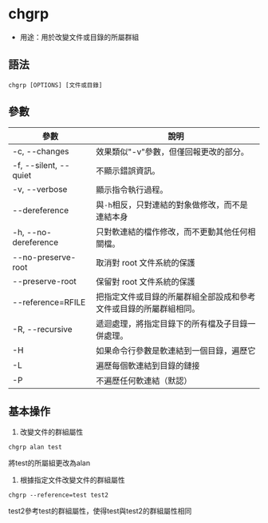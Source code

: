 # chgrp

- 用途：用於改變文件或目錄的所屬群組

## 語法

```shell
chgrp [OPTIONS] [文件或目錄]
```

## 參數

| 參數                  | 說明                                                               |
| --------------------- | ------------------------------------------------------------------ |
| -c, --changes         | 效果類似"-v"參數，但僅回報更改的部分。                             |
| -f, --silent, --quiet | 不顯示錯誤資訊。                                                   |
| -v, --verbose         | 顯示指令執行過程。                                                 |
| --dereference         | 與`-h`相反，只對連結的對象做修改，而不是連結本身                   |
| -h, --no-dereference  | 只對軟連結的檔作修改，而不更動其他任何相關檔。                     |
| --no-preserve-root    | 取消對 root 文件系統的保護                                         |
| --preserve-root       | 保留對 root 文件系統的保護                                         |
| --reference=RFILE     | 把指定文件或目錄的所屬群組全部設成和參考文件或目錄的所屬群組相同。 |
| -R, --recursive       | 遞迴處理，將指定目錄下的所有檔及子目錄一併處理。                   |
| -H                    | 如果命令行參數是軟連結到一個目錄，遍歷它                           |
| -L                    | 遍歷每個軟連結到目錄的鏈接                                         |
| -P                    | 不遍歷任何軟連結（默認）                                           |

## 基本操作
1. 改變文件的群組屬性
```shell
chgrp alan test
```
將test的所屬組更改為alan
1. 根據指定文件改變文件的群組屬性
```shell
chgrp --reference=test test2
```
test2參考test的群組屬性，使得test與test2的群組屬性相同

